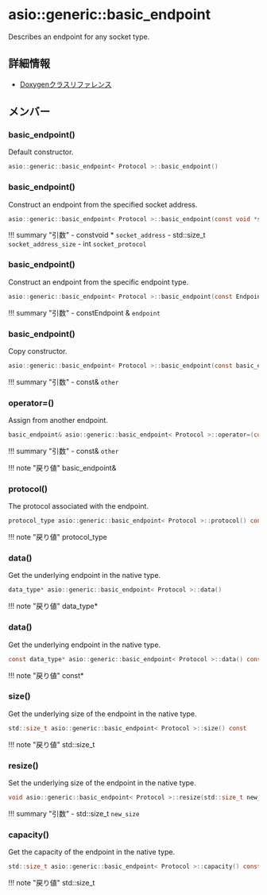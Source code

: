 # asio::generic::basic_endpoint

Describes an endpoint for any socket type. 

## 詳細情報

- [Doxygenクラスリファレンス](https://lang-ship.com/reference/ESP32/latest/classasio_1_1generic_1_1basic__endpoint.html)

## メンバー





### basic_endpoint()
Default constructor.


```c
asio::generic::basic_endpoint< Protocol >::basic_endpoint()
```



### basic_endpoint()
Construct an endpoint from the specified socket address.


```c
asio::generic::basic_endpoint< Protocol >::basic_endpoint(const void *socket_address, std::size_t socket_address_size, int socket_protocol=0)
```

!!! summary "引数"
	- constvoid * `socket_address` 
	- std::size_t `socket_address_size` 
	- int `socket_protocol` 



### basic_endpoint()
Construct an endpoint from the specific endpoint type.


```c
asio::generic::basic_endpoint< Protocol >::basic_endpoint(const Endpoint &endpoint)
```

!!! summary "引数"
	- constEndpoint & `endpoint` 



### basic_endpoint()
Copy constructor.


```c
asio::generic::basic_endpoint< Protocol >::basic_endpoint(const basic_endpoint &other)
```

!!! summary "引数"
	- const& `other` 



### operator=()
Assign from another endpoint.


```c
basic_endpoint& asio::generic::basic_endpoint< Protocol >::operator=(const basic_endpoint &other)
```

!!! summary "引数"
	- const& `other` 

!!! note "戻り値"
	basic_endpoint&



### protocol()
The protocol associated with the endpoint.


```c
protocol_type asio::generic::basic_endpoint< Protocol >::protocol() const
```

!!! note "戻り値"
	protocol_type



### data()
Get the underlying endpoint in the native type.


```c
data_type* asio::generic::basic_endpoint< Protocol >::data()
```

!!! note "戻り値"
	data_type*



### data()
Get the underlying endpoint in the native type.


```c
const data_type* asio::generic::basic_endpoint< Protocol >::data() const
```

!!! note "戻り値"
	const*



### size()
Get the underlying size of the endpoint in the native type.


```c
std::size_t asio::generic::basic_endpoint< Protocol >::size() const
```

!!! note "戻り値"
	std::size_t



### resize()
Set the underlying size of the endpoint in the native type.


```c
void asio::generic::basic_endpoint< Protocol >::resize(std::size_t new_size)
```

!!! summary "引数"
	- std::size_t `new_size` 



### capacity()
Get the capacity of the endpoint in the native type.


```c
std::size_t asio::generic::basic_endpoint< Protocol >::capacity() const
```

!!! note "戻り値"
	std::size_t















